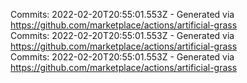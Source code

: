 Commits: 2022-02-20T20:55:01.553Z - Generated via https://github.com/marketplace/actions/artificial-grass
<br>
Commits: 2022-02-20T20:55:01.553Z - Generated via https://github.com/marketplace/actions/artificial-grass
<br>
Commits: 2022-02-20T20:55:01.553Z - Generated via https://github.com/marketplace/actions/artificial-grass
<br>
